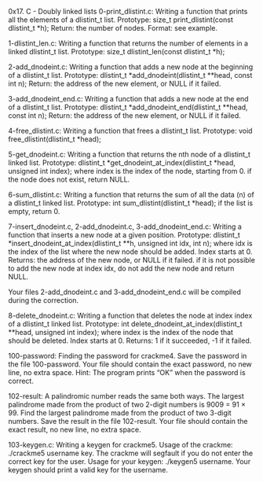 0x17. C - Doubly linked lists
0-print_dlistint.c: Writing a function that prints all the elements of a dlistint_t list. Prototype: size_t print_dlistint(const dlistint_t *h); Return: the number of nodes. Format: see example.

1-dlistint_len.c: Writing a function that returns the number of elements in a linked dlistint_t list. Prototype: size_t dlistint_len(const dlistint_t *h);

2-add_dnodeint.c: Writing a function that adds a new node at the beginning of a dlistint_t list. Prototype: dlistint_t *add_dnodeint(dlistint_t **head, const int n); Return: the address of the new element, or NULL if it failed.

3-add_dnodeint_end.c: Writing a function that adds a new node at the end of a dlistint_t list. Prototype: dlistint_t *add_dnodeint_end(dlistint_t **head, const int n); Return: the address of the new element, or NULL if it failed.

4-free_dlistint.c: Writing a function that frees a dlistint_t list. Prototype: void free_dlistint(dlistint_t *head);

5-get_dnodeint.c: Writing a function that returns the nth node of a dlistint_t linked list. Prototype: dlistint_t *get_dnodeint_at_index(dlistint_t *head, unsigned int index); where index is the index of the node, starting from 0. if the node does not exist, return NULL.

6-sum_dlistint.c: Writing a function that returns the sum of all the data (n) of a dlistint_t linked list. Prototype: int sum_dlistint(dlistint_t *head); if the list is empty, return 0.

7-insert_dnodeint.c, 2-add_dnodeint.c, 3-add_dnodeint_end.c: Writing a function that inserts a new node at a given position. Prototype: dlistint_t *insert_dnodeint_at_index(dlistint_t **h, unsigned int idx, int n); where idx is the index of the list where the new node should be added. Index starts at 0. Returns: the address of the new node, or NULL if it failed. if it is not possible to add the new node at index idx, do not add the new node and return NULL.

Your files 2-add_dnodeint.c and 3-add_dnodeint_end.c will be compiled during the correction.

8-delete_dnodeint.c: Writing a function that deletes the node at index index of a dlistint_t linked list. Prototype: int delete_dnodeint_at_index(dlistint_t **head, unsigned int index); where index is the index of the node that should be deleted. Index starts at 0. Returns: 1 if it succeeded, -1 if it failed.

100-password: Finding the password for crackme4. Save the password in the file 100-password. Your file should contain the exact password, no new line, no extra space. Hint: The program prints “OK” when the password is correct.

102-result: A palindromic number reads the same both ways. The largest palindrome made from the product of two 2-digit numbers is 9009 = 91 × 99. Find the largest palindrome made from the product of two 3-digit numbers. Save the result in the file 102-result. Your file should contain the exact result, no new line, no extra space.

103-keygen.c: Writing a keygen for crackme5. Usage of the crackme: ./crackme5 username key. The crackme will segfault if you do not enter the correct key for the user. Usage for your keygen: ./keygen5 username. Your keygen should print a valid key for the username.
